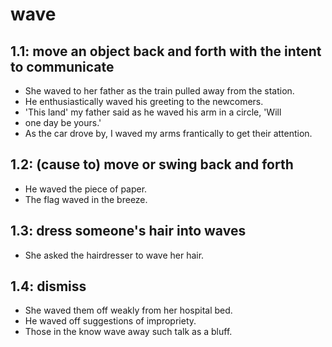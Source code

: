 # wave
## 1.1: move an object back and forth with the intent to communicate

  *  She waved to her father as the train pulled away from the station.
  *  He enthusiastically waved his greeting to the newcomers.
  *  'This land' my father said as he waved his arm in a circle, 'Will
  *  one day be yours.'
  *  As the car drove by, I waved my arms frantically to get their attention.

## 1.2: (cause to) move or swing back and forth

  *  He waved the piece of paper.
  *  The flag waved in the breeze.

## 1.3: dress someone's hair into waves

  *  She asked the hairdresser to wave her hair.

## 1.4: dismiss

  *  She waved them off weakly from her hospital bed.
  *  He waved off suggestions of impropriety.
  *  Those in the know wave away such talk as a bluff.
